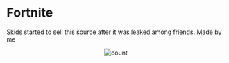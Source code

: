 # Fortnite
 Skids started to sell this source after it was leaked among friends. Made by me

<p align="center">
  <img src="https://imgur.com/a/49g7fII" alt="count"/>
</p>
